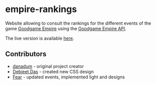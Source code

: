 # empire-rankings

Website allowing to consult the rankings for the different events of the game [Goodgame Empire](https://empire.goodgamestudios.com) using the [Goodgame Empire API](https://github.com/danadum/empire-api).

The live version is available [here](https://danadum.github.io/empire-rankings).

## Contributors
- [danadum](https://githbub.com/danadum) - original project creator
- [Debjeet Das](https://github.com/dasdebjeet) - created new CSS design
- [Fear](https://github.com/FearMyShotz) - updated events, implemented light and designs